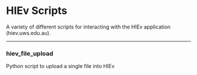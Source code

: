 # HIEv Scripts
A variety of different scripts for interacting with the HIEv application (hiev.uws.edu.au).
___

### hiev_file_upload
Python script to upload a single file into HIEv

